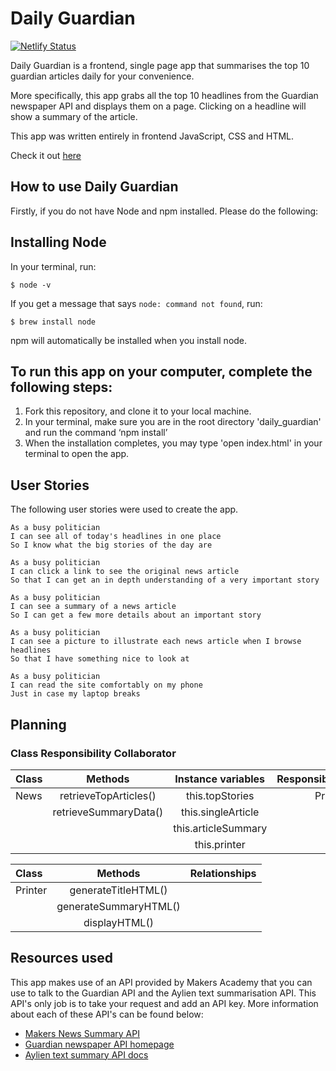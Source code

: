 # Daily Guardian

[![Netlify Status](https://api.netlify.com/api/v1/badges/392f4737-c1bf-4d1f-b5c6-2e402a53dac0/deploy-status)](https://app.netlify.com/sites/daily-guardian/deploys)

Daily Guardian is a frontend, single page app that summarises the top 10 guardian articles daily for your convenience.

More specifically, this app grabs all the top 10 headlines from the Guardian newspaper API and displays them on a page. Clicking on a headline will show a summary of the article.

This app was written entirely in frontend JavaScript, CSS and HTML.

Check it out [here](https://daily-guardian.netlify.app/)

## How to use Daily Guardian

Firstly, if you do not have Node and npm installed. Please do the following:

## Installing Node

In your terminal, run:

    $ node -v

If you get a message that says `node: command not found`, run:

    $ brew install node

npm will automatically be installed when you install node.

## To run this app on your computer, complete the following steps:

1. Fork this repository, and clone it to your local machine.
2. In your terminal, make sure you are in the root directory 'daily_guardian' and run the command ‘npm install’
3. When the installation completes, you may type 'open index.html' in your terminal to open the app.


## User Stories

The following user stories were used to create the app.

```
As a busy politician
I can see all of today's headlines in one place
So I know what the big stories of the day are
```

```
As a busy politician
I can click a link to see the original news article
So that I can get an in depth understanding of a very important story
```

```
As a busy politician
I can see a summary of a news article
So I can get a few more details about an important story
```

```
As a busy politician
I can see a picture to illustrate each news article when I browse headlines
So that I have something nice to look at
```

```
As a busy politician
I can read the site comfortably on my phone
Just in case my laptop breaks
```

## Planning

### Class Responsibility Collaborator

| Class        | Methods                  | Instance variables | Responsibility |
| :---         |     :---:                |        :---:       |         ---:   |
| News         | retrieveTopArticles()    | this.topStories    | Printer        |
|              | retrieveSummaryData()    | this.singleArticle |                |
|              |                          | this.articleSummary|                |
|              |                          | this.printer       |                |


| Class        | Methods              | Relationships |
| :---         |     :---:            |          ---: |
| Printer      | generateTitleHTML()  |               |
|              | generateSummaryHTML()|               |
|              | displayHTML()        |               |

## Resources used

This app makes use of an API provided by Makers Academy that you can use to talk to the Guardian API and the Aylien text summarisation API. This API's only job is to take your request and add an API key. More information about each of these API's can be found below:

* [Makers News Summary API](https://github.com/makersacademy/news-summary-api)
* [Guardian newspaper API homepage](http://open-platform.theguardian.com/documentation/)
* [Aylien text summary API docs](http://docs.aylien.com/docs/summarize)
